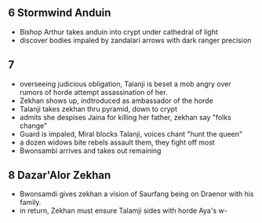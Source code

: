 ## 6 Stormwind Anduin
- Bishop Arthur takes anduin into crypt under cathedral of light
- discover bodies impaled by zandalari arrows with dark ranger precision

## 7
- overseeing judicious obligation, Talanji is beset a mob angry over rumors of horde attempt assassination of her.
- Zekhan shows up, indtroduced as ambassador of the horde
- Talanji takes zekhan thru pyramid, down to crypt
- admits she despises Jaina for killing her father, zekhan say "folks change"
- Guard is impaled, Miral blocks Talanji, voices chant "hunt the queen"
- a dozen widows bite rebels assault them, they fight off most
- Bwonsambi arrives and takes out remaining

## 8 Dazar'Alor Zekhan
- Bwonsamdi gives zekhan a vision of Saurfang being on Draenor with his family.
- in return, Zekhan must ensure Talamji sides with horde
Aya's w- 
